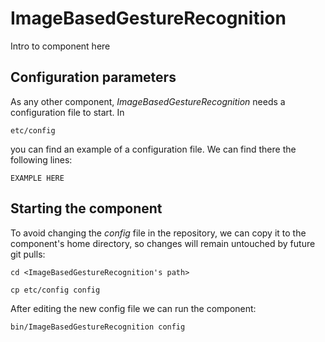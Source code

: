 # ImageBasedGestureRecognition
Intro to component here


## Configuration parameters
As any other component, *ImageBasedGestureRecognition* needs a configuration file to start. In
```
etc/config
```
you can find an example of a configuration file. We can find there the following lines:
```
EXAMPLE HERE
```

## Starting the component
To avoid changing the *config* file in the repository, we can copy it to the component's home directory, so changes will remain untouched by future git pulls:

```
cd <ImageBasedGestureRecognition's path> 
```
```
cp etc/config config
```

After editing the new config file we can run the component:

```
bin/ImageBasedGestureRecognition config
```
